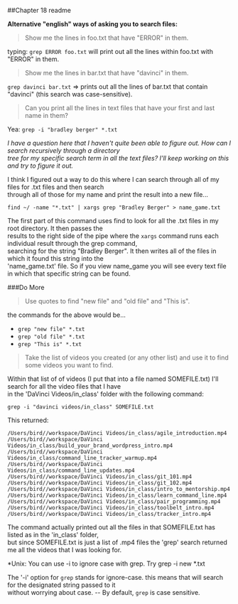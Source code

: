 ##Chapter 18 readme

**Alternative "english" ways of asking you to search files:**

>Show me the lines in foo.txt that have "ERROR" in them.

typing: `grep ERROR foo.txt` will print out all the lines within foo.txt with "ERROR" in them.

>Show me the lines in bar.txt that have "davinci" in them.

`grep davinci bar.txt` => prints out all the lines of bar.txt that contain "davinci" (this search was case-sensitive).

>Can you print all the lines in text files that have your first and last name in them?

Yea: `grep -i "bradley berger" *.txt`

*I have a question here that I haven't quite been able to figure out.  How can I search recursively through a directory<br/>
tree for my specific search term in all the text files?  I'll keep working on this and try to figure it out.*

I think I figured out a way to do this where I can search through all of my files for .txt files and then search<br/>
through all of those for my name and print the result into a new file...

`find ~/ -name "*.txt" | xargs grep "Bradley Berger" > name_game.txt`

The first part of this command uses find to look for all the .txt files in my root directory.  It then passes the <br/>
results to the right side of the pipe where the `xargs` command runs each individual result through the grep command, <br/>
searching for the string "Bradley Berger".  It then writes all of the files in which it found this string into the <br/>
'name_game.txt' file.  So if you view name_game you will see every text file in which that specific string can be found.

###Do More

>Use quotes to find "new file" and "old file" and "This is".

the commands for the above would be...<br/>
* `grep "new file" *.txt`
* `grep "old file" *.txt`
* `grep "This is" *.txt`

>Take the list of videos you created (or any other list) and use it to find some videos you want to find.

Within that list of of videos (I put that into a file named SOMEFILE.txt) I'll search for all the video files that I have <br/>
in the 'DaVinci Videos/in_class' folder with the following command:

`grep -i "davinci videos/in_class" SOMEFILE.txt`

This returned:<br/>
```
/Users/bird//workspace/DaVinci Videos/in_class/agile_introduction.mp4
/Users/bird//workspace/DaVinci Videos/in_class/build_your_brand_wordpress_intro.mp4
/Users/bird//workspace/DaVinci Videos/in_class/command_line_tracker_warmup.mp4
/Users/bird//workspace/DaVinci Videos/in_class/command_line_updates.mp4
/Users/bird//workspace/DaVinci Videos/in_class/git_101.mp4
/Users/bird//workspace/DaVinci Videos/in_class/git_102.mp4
/Users/bird//workspace/DaVinci Videos/in_class/intro_to_mentorship.mp4
/Users/bird//workspace/DaVinci Videos/in_class/learn_command_line.mp4
/Users/bird//workspace/DaVinci Videos/in_class/pair_programming.mp4
/Users/bird//workspace/DaVinci Videos/in_class/toolbelt_intro.mp4
/Users/bird//workspace/DaVinci Videos/in_class/tracker_intro.mp4
```

The command actually printed out all the files in that SOMEFILE.txt has listed as in the 'in_class' folder, <br/>
but since SOMEFILE.txt is just a list of .mp4 files the 'grep' search returned me all the videos that I was looking for.

*Unix: You can use -i to ignore case with grep. Try grep -i new *.txt

The '-i' option for `grep` stands for ignore-case. this means that will search for the designated string passed to it<br/>
without worrying about case.  -- By default, `grep` is case sensitive.
